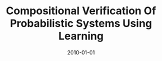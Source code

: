 ---
title: "Compositional Verification Of Probabilistic Systems Using Learning"
date: 2010-01-01
venue: "QEST 2010, Seventh International Conference on the Quantitative Evaluation of Systems, Williamsburg, Virginia, USA, 15-18 September 2010"
paperurl: https://doi.org/10.1109/QEST.2010.24
authors: "Lu Feng, Marta Z Kwiatkowska and David Parker"
---
